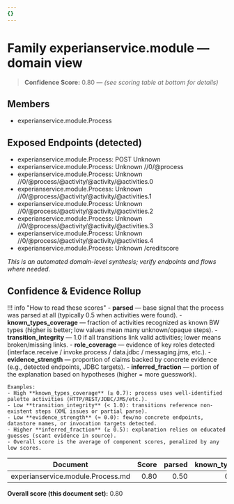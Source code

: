 ```yaml
---
{}
---
```


# Family experianservice.module — domain view
<!-- CONFIDENCE_INLINE -->
> **Confidence Score:** 0.80 — *(see scoring table at bottom for details)*


## Members
- experianservice.module.Process

## Exposed Endpoints (detected)
- experianservice.module.Process: POST Unknown
- experianservice.module.Process: Unknown //0/@process
- experianservice.module.Process: Unknown //0/@process/@activity/@activity/@activities.0
- experianservice.module.Process: Unknown //0/@process/@activity/@activity/@activities.1
- experianservice.module.Process: Unknown //0/@process/@activity/@activity/@activities.2
- experianservice.module.Process: Unknown //0/@process/@activity/@activity/@activities.3
- experianservice.module.Process: Unknown //0/@process/@activity/@activity/@activities.4
- experianservice.module.Process: Unknown /creditscore

_This is an automated domain-level synthesis; verify endpoints and flows where needed._

<!-- CONFIDENCE_ROLLUP_START -->
## Confidence & Evidence Rollup

!!! info "How to read these scores"
    - **parsed** — base signal that the process was parsed at all (typically 0.5 when activities were found).
    - **known_types_coverage** — fraction of activities recognized as known BW types (higher is better; low values mean many unknown/opaque steps).
    - **transition_integrity** — 1.0 if all transitions link valid activities; lower means broken/missing links.
    - **role_coverage** — evidence of key roles detected (interface.receive / invoke.process / data.jdbc / messaging.jms, etc.).
    - **evidence_strength** — proportion of claims backed by concrete evidence (e.g., detected endpoints, JDBC targets).
    - **inferred_fraction** — portion of the explanation based on hypotheses (higher = more guesswork).

    Examples:
    - High **known_types_coverage** (≥ 0.7): process uses well-identified palette activities (HTTP/REST/JDBC/JMS/etc.).
    - Low **transition_integrity** (< 1.0): transitions reference non-existent steps (XML issues or partial parse).
    - Low **evidence_strength** (≈ 0.0): few/no concrete endpoints, datastore names, or invocation targets detected.
    - Higher **inferred_fraction** (≥ 0.5): explanation relies on educated guesses (scant evidence in source).
    - Overall score is the average of component scores, penalized by any low scores.
| Document | Score | parsed | known_types | transition_integrity | role_coverage | evidence_strength | inferred_fraction |
|---|---:|---:|---:|---:|---:|---:|---:|
| experianservice.module.Process.md | 0.80 | 0.50 | 0.00 | 1.00 | 0.03 | 1.00 | 0.00 |

**Overall score (this document set):** 0.80

<!-- CONFIDENCE_ROLLUP_END -->
